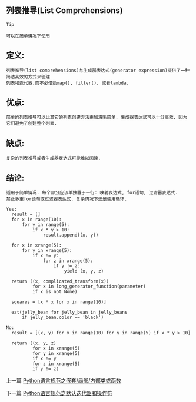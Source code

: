 <!--
author: Jack.Spanrrows
date: 2019-02-14 
title: Python语言规范之列表推导
tags: Python3,风格指南
category: Python3,python
status: publish
summary: Python语言规范之列表推导
-->

## 列表推导(List Comprehensions)

```Tip```
```
可以在简单情况下使用
```

## 定义:
```  
列表推导(list comprehensions)与生成器表达式(generator expression)提供了一种简洁高效的方式来创建
列表和迭代器,而不必借助map(), filter(), 或者lambda.
```

## 优点:
    简单的列表推导可以比其它的列表创建方法更加清晰简单. 生成器表达式可以十分高效, 因为它们避免了创建整个列表.


## 缺点:
```
复杂的列表推导或者生成器表达式可能难以阅读.
```

## 结论:
```
适用于简单情况. 每个部分应该单独置于一行: 映射表达式, for语句, 过滤器表达式. 
禁止多重for语句或过滤器表达式. 复杂情况下还是使用循环.
```
```
Yes:
  result = []
  for x in range(10):
      for y in range(5):
          if x * y > 10:
              result.append((x, y))

  for x in xrange(5):
      for y in xrange(5):
          if x != y:
              for z in xrange(5):
                  if y != z:
                      yield (x, y, z)

  return ((x, complicated_transform(x))
          for x in long_generator_function(parameter)
          if x is not None)

  squares = [x * x for x in range(10)]

  eat(jelly_bean for jelly_bean in jelly_beans
      if jelly_bean.color == 'black')
```
```
No:
  result = [(x, y) for x in range(10) for y in range(5) if x * y > 10]

  return ((x, y, z)
          for x in xrange(5)
          for y in xrange(5)
          if x != y
          for z in xrange(5)
          if y != z)
```

上一篇 [Python语言规范之嵌套/局部/内部类或函数](https://www.imlaoa.com/blog/py3-language-style6.html)

下一篇 [Python语言规范之默认迭代器和操作符](https://www.imlaoa.com/blog/py3-language-style8.html)
